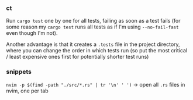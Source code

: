 ### ct

Run `cargo test` one by one for all tests, failing as soon as a test fails (for some reason my `cargo test` runs all tests as if I'm using `--no-fail-fast` even though I'm not).

Another advantage is that it creates a `.tests` file in the project directory, where you can change the order in which tests run (so put the most critical / least expensive ones first for potentially shorter test runs)

### snippets

`nvim -p $(find -path "./src/*.rs" | tr '\n' ' ')` -> open all `.rs` files in nvim, one per tab

